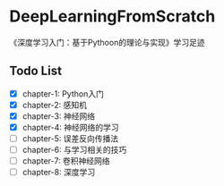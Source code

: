 # DeepLearningFromScratch

《深度学习入门：基于Pythoon的理论与实现》学习足迹

## Todo List

- [x] chapter-1: Python入门
- [x] chapter-2: 感知机
- [x] chapter-3: 神经网络
- [x] chapter-4: 神经网络的学习
- [ ] chapter-5: 误差反向传播法
- [ ] chapter-6: 与学习相关的技巧
- [ ] chapter-7: 卷积神经网络
- [ ] chapter-8: 深度学习
